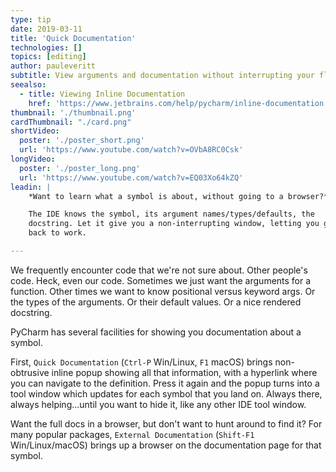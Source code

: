 ```yaml
---
type: tip
date: 2019-03-11
title: 'Quick Documentation'
technologies: []
topics: [editing]
author: pauleveritt
subtitle: View arguments and documentation without interrupting your flow.
seealso:
  - title: Viewing Inline Documentation
    href: 'https://www.jetbrains.com/help/pycharm/inline-documentation.html'
thumbnail: './thumbnail.png'
cardThumbnail: "./card.png"
shortVideo:
  poster: './poster_short.png'
  url: 'https://www.youtube.com/watch?v=OVbA8RC0Csk'
longVideo:
  poster: './poster_long.png'
  url: 'https://www.youtube.com/watch?v=EQ03Xo64kZQ'
leadin: |
    *Want to learn what a symbol is about, without going to a browser?*    

    The IDE knows the symbol, its argument names/types/defaults, the 
    docstring. Let it give you a non-interrupting window, letting you get 
    back to work.

---
```


We frequently encounter code that we're not sure about. Other people's 
code. Heck, even our code. Sometimes we just want the arguments for a 
function. Other times we want to know positional versus keyword args. 
Or the types of the arguments. Or their default values. Or a nice 
rendered docstring.

PyCharm has several facilities for showing you documentation about a 
symbol.

First, `Quick Documentation` (`Ctrl-P` Win/Linux, `F1` macOS) brings 
non-obtrusive inline popup showing all that information, with a hyperlink 
where you can navigate to the definition. Press it again and the popup 
turns into a tool window which updates for each symbol that you land on. 
Always there, always helping...until you want to hide it, like any other 
IDE tool window.

Want the full docs in a browser, but don't want to hunt around to find 
it? For many popular packages, `External Documentation` 
(`Shift-F1` Win/Linux/macOS) brings up a browser on the documentation 
page for that symbol.
